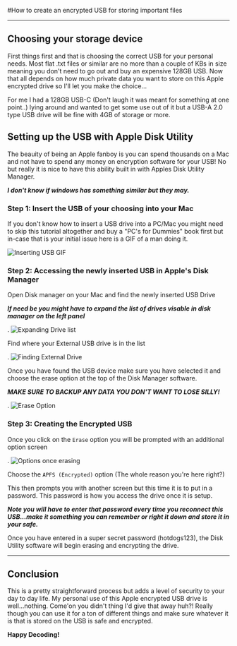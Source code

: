 #How to create an encrypted USB for storing important files

---

## Choosing your storage device
First things first and that is choosing the correct USB for your personal needs. Most flat .txt files or similar are no more than a couple of KBs in size meaning you don't need to go out and buy an expensive 128GB USB. Now that all depends on how much private data you want to store on this Apple encrypted drive so I'll let you make the choice...

For me I had a 128GB USB-C (Don't laugh it was meant for something at one point..) lying around and wanted to get some use out of it but a USB-A 2.0 type USB drive will be fine with 4GB of storage or more.

## Setting up the USB with Apple Disk Utility
The beauity of being an Apple fanboy is you can spend thousands on a Mac and not have to spend any money on encryption software for your USB! No but really it is nice to have this ability built in with Apples Disk Utility Manager. 

***I don't know if windows has something similar but they may.***

### Step 1: Insert the USB of your choosing into your Mac
If you don't know how to insert a USB drive into a PC/Mac you might need to skip this tutorial altogether and buy a "PC's for Dummies" book first but in-case that is your initial issue here is a GIF of a man doing it.

![Inserting USB GIF](https://i.imgur.com/WcOAJRO.gif)

### Step 2: Accessing the newly inserted USB in Apple's Disk Manager

Open Disk manager on your Mac and find the newly inserted USB Drive 

***If need be you might have to expand the list of drives visable in disk manager on the left panel***

.
![Expanding Drive list](https://i.imgur.com/TEyRz3q.png)

Find where your External USB drive is in the list

.
![Finding External Drive](https://i.imgur.com/UjhWC6L.png)

Once you have found the USB device make sure you have selected it and choose the erase option at the top of the Disk Manager software.

***MAKE SURE TO BACKUP ANY DATA YOU DON'T WANT TO LOSE SILLY!***

.
![Erase Option](https://i.imgur.com/byP06rU.png)

### Step 3: Creating the Encrypted USB
Once you click on the `Erase` option you will be prompted with an additional option screen

.
![Options once erasing](https://i.imgur.com/y7BOTMX.png)

Choose the `APFS (Encrypted)` option (The whole reason you're here right?)

This then prompts you with another screen but this time it is to put in a password. This password is how you access the drive once it is setup.

***Note you will have to enter that password every time you reconnect this USB...make it something you can remember or right it down and store it in your safe.***

Once you have entered in a super secret password (hotdogs123), the Disk Utility software will begin erasing and encrypting the drive.

---

## Conclusion
This is a pretty straightforward process but adds a level of security to your day to day life. My personal use of this Apple encrypted USB drive is well...nothing. Come'on you didn't thing I'd give that away huh?! Really though you can use it for a ton of different things and make sure whatever it is that is stored on the USB is safe and encrypted.

**Happy Decoding!**